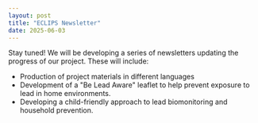 ```yaml
---
layout: post
title: "ECLIPS Newsletter"
date: 2025-06-03
---
```


Stay tuned! We will be developing a series of newsletters updating the progress of our project. These will include:

- Production of project materials in different languages
- Development of a "Be Lead Aware" leaflet to help prevent exposure to lead in home environments.
- Developing a child-friendly approach to lead biomonitoring and household prevention.
